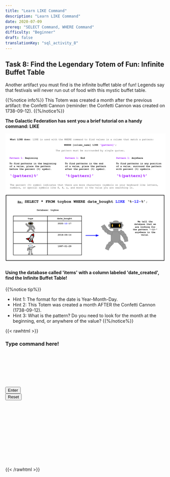 ```yaml
---
title: "Learn LIKE Command"
description: "Learn LIKE Command"
date: 2020-07-09
prereq: "SELECT Command, WHERE Command"
difficulty: "Beginner"
draft: false
translationKey: "sql_activity_8"
---
```

<!-- Links for javascript and CSS needed for drop down logic -->
<link rel="stylesheet" href="../default/_default.css" type="text/css"></link>
<link rel="stylesheet" href="../default/_type.css" type="text/css"></link>
<script type="text/javascript" src="../default/_default.js"></script>
<script type="text/javascript" src="../default/_type.js"></script>
<script type="text/javascript" src="../default/alasql.js"></script>
<script type="text/javascript" src="../default/db.js"></script>
<link rel="stylesheet" href="_activity8.css" type="text/css"></link>
<script type="text/javascript" src="_activity8.js"></script>

<!-- Embed YouTube Video Link here when ready -->


## Task 8: Find the Legendary Totem of Fun: Infinite Buffet Table

Another artifact you must find is the infinite buffet table of fun! Legends say that festivals will never run 
out of food with this mystic buffet table. 

{{%notice info%}}
This Totem was created a month after the previous artifact: 
the Confetti Cannon (reminder: the Confetti Cannon was created on 1738-09-12).
{{%/notice%}}

**The Galactic Federation has sent you a brief tutorial on a handy command: LIKE**

![Explain](assets/like_explain.png)
![Ex](assets/like.png)

#### Using the database called 'items' with a column labeled 'date_created', find the Infinite Buffet Table!
{{%notice tip%}}
* Hint 1: The format for the date is Year-Month-Day.
* Hint 2: This Totem was created a month AFTER the Confetti Cannon (1738-09-12).
* Hint 3: What is the pattern? Do you need to look for the month at the beginning, end, or anywhere of the value?
{{%/notice%}}
<!-- SQL Type In Activity -->

{{< rawhtml >}}

<div class="terminal_div" id="terminal_div">
    <div class = "outer">
      <h3 id = "commands" contenteditable="true" onclick="document.getElementById('commands').innerHTML = ''"> Type command here!<h3>
    </div>
    <div style="clear: both;"></div> 
    </br></br></br></br></br></br>
    <button class="button button1" onclick="sql()"> Enter </button>
    <div style="clear: both;"></div> 
    <button class = "button reset" onclick="document.getElementById('commands').innerHTML = ''">Reset</button>
  </div>
  <div style="clear: both;"></div> 
  <h1 class="error" id="sqlcommand" style="visibility:hidden"><strong>ERROR INVALID INPUT></strong></h1>
  <table id="table">
    <tr></tr>
  </table>
  <h4 id="story"></h4>

<div id="legend" style="visibility:hidden">
  <p> You found the location of the Legendary Totem of Fun: Infinite Buffet Table! Now we will travel to Fun Capital!</p>
</div>

<br>

<!-- Unhide the Confetti Cannon -->
<img id="gps" alt="gps" style="visibility:hidden; pointer-events: none;"/>


{{< /rawhtml >}}
